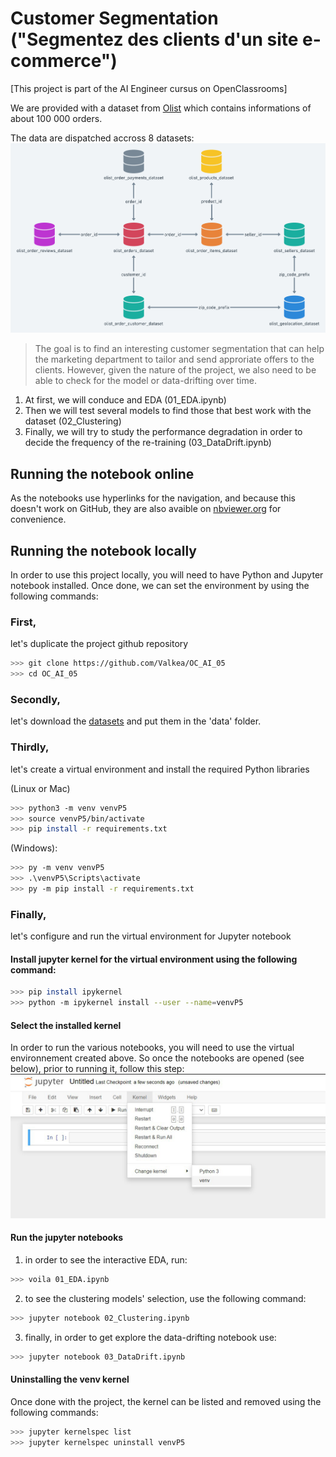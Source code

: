 # Customer Segmentation ("Segmentez des clients d'un site e-commerce")

[This project is part of the AI Engineer cursus on OpenClassrooms]

We are provided with a dataset from [Olist](https://www.kaggle.com/olistbr/brazilian-ecommerce) which contains informations of about 100 000 orders.

The data are dispatched accross 8 datasets:
![alt text](medias/olist_datasets.png)

> The goal is to find an interesting customer segmentation that can help the marketing department to tailor and send approriate offers to the clients.
> However, given the nature of the project, we also need to be able to check for the model or data-drifting over time.

1. At first, we will conduce and EDA (01_EDA.ipynb)
2. Then we will test several models to find those that best work with the dataset (02_Clustering)
3. Finally, we will try to study the performance degradation in order to decide the frequency of the re-training (03_DataDrift.ipynb)

## Running the notebook online

As the notebooks use hyperlinks for the navigation, and because this doesn't work on GitHub, they are also avaible on [nbviewer.org](https://nbviewer.org/github/Valkea/OC_AI_04/tree/main/) for convenience.

## Running the notebook locally

In order to use this project locally, you will need to have Python and Jupyter notebook installed.
Once done, we can set the environment by using the following commands:

### First, 
let's duplicate the project github repository

```bash
>>> git clone https://github.com/Valkea/OC_AI_05
>>> cd OC_AI_05
```

### Secondly,
let's download the [datasets](https://www.kaggle.com/olistbr/brazilian-ecommerce) and put them in the 'data' folder.

### Thirdly,
let's create a virtual environment and install the required Python libraries

(Linux or Mac)
```bash
>>> python3 -m venv venvP5
>>> source venvP5/bin/activate
>>> pip install -r requirements.txt
```

(Windows):
```bash
>>> py -m venv venvP5
>>> .\venvP5\Scripts\activate
>>> py -m pip install -r requirements.txt
```

### Finally,
let's configure and run the virtual environment for Jupyter notebook


#### Install jupyter kernel for the virtual environment using the following command:

```bash
>>> pip install ipykernel
>>> python -m ipykernel install --user --name=venvP5
```

#### Select the installed kernel

In order to run the various notebooks, you will need to use the virtual environnement created above.
So once the notebooks are opened (see below), prior to running it, follow this step:
![alt text](medias/venv_selection.png)

#### Run the jupyter notebooks

1. in order to see the interactive EDA, run:
```bash
>>> voila 01_EDA.ipynb
```

2. to see the clustering models' selection, use the following command:
```bash
>>> jupyter notebook 02_Clustering.ipynb
```

3. finally, in order to get explore the data-drifting notebook use:
```bash
>>> jupyter notebook 03_DataDrift.ipynb 
```

#### Uninstalling the venv kernel
Once done with the project, the kernel can be listed and removed using the following commands:

```bash
>>> jupyter kernelspec list
>>> jupyter kernelspec uninstall venvP5
```

